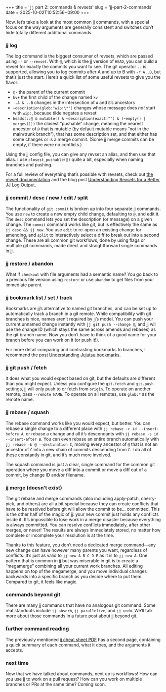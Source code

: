 +++
title = '<code>jj</code> part 2: commands & revsets'
slug = 'jj-part-2-commands'
date = 2025-10-02T10:52:56+09:00
+++

Now, let’s take a look at the most common jj commands, with a special focus on the way arguments are generally consistent and switches don’t hide totally different additional commands.

### jj log

The log command is the biggest consumer of revsets, which are passed using `-r` or `--revset`. With `@`, which is the jj version of `HEAD`, you can build a revset for exactly the commits you want to see. The git operator `..` is supported, allowing you to log commits after A and up to B with `-r A..B`, but that’s just the start. Here’s a quick list of some useful revsets to give you the flavor:
- `@-` the parent of the current commit
- `kv+` the first child of the change named `kv`
- `..A & ..B` changes in the intersection of `A` and `B`’s ancestors
- `~description(glob:"wip:\*")` changes whose message does _not_ start with `wip:`, because tilde negates a revset
- `heads(::@ & mutable() & ~description(exact:"") & (~empty() | merges()))` the closest “pushable” change, meaning the nearest ancestor of `@` that is mutable (by default mutable means “not in the main/trunk branch”), that has some description set, and that either has some changes or is a merge commit. (Some jj merge commits can be empty, if there were no conflicts.)

Using the jj config file, you can give any revset an alias, and then use that alias. I use `closest_pushable(@)` quite a bit, especially when naming branches and pushing.

For a full review of everything that’s possible with revsets, check out [the revset documentation](https://jj-vcs.github.io/jj/latest/revsets/) and the blog post [Understanding Revsets for a Better JJ Log Output](https://willhbr.net/2024/08/18/understanding-revsets-for-a-better-jj-log-output/).

### jj commit / desc / new / edit / split

The functionality of `git commit` is broken up into four separate jj commands. You use `new` to create a new empty child change, defaulting to `@`, and edit it. The `desc` command lets you set the description (or message) on a given change. The `commit` command works like git, but is effectively the same as `jj desc && jj new`. You use `edit` to re-open an existing change for amending, and `split` to interactively select a diff to break out into a second change. These are all common git workflows, done by using flags or multiple git commands, made direct and straightforward single commands in jj.

### jj restore / abandon

What if `checkout` with file arguments had a semantic name? You go back to a previous file version using `restore` or use `abandon` to get files from your immediate parent.

### jj bookmark list / set / track

Bookmarks are jj’s alternative to named git branches, and can be set up to automatically track a branch in a git remote. While compatibility with git branches is nice, names aren’t required by jj’s model. You can push your current unnamed change instantly with `jj git push --change @`, and jj will use the change ID (which stays the same across amends and rebases) as the git branch name. Now you don’t have to think of a good name for your branch before you can work on it (or push it!).

For more detail comparing and contrasting bookmarks to branches, I recommend the post [Understanding Jujutsu bookmarks](https://neugierig.org/software/blog/2025/08/jj-bookmarks.html).

### jj git push / fetch

It does what you would expect based on git, but the defaults are different than you might expect. Unless you configure the `git.fetch` and `git.push` settings, jj will only push to or fetch from `origin`. To operate on another remote, pass `--remote NAME`. To operate on all remotes, use `glob:*` as the remote name.

### jj rebase / squash

The rebase command works like you would expect, but better. You can rebase a  single change to a different place with `jj rebase -r id --insert-before A`, or rebase a change and all it’s descendants with `jj rebase -s id --insert-after B`. You can even rebase an entire branch automatically with `jj rebase -b @ --destination C`, moving every ancestor of `@` that is not an ancestor of `C` into a new chain of commits descending from `C`. I do all of these constantly in git, and it’s much more involved.

The squash command is just a clear, single command for the common git operation where you move a diff into a commit or move a diff out of a commit, by change ID and/or filename.

### jj merge (doesn’t exist)

The git rebase and merge commands (also including apply-patch, cherry-pick, and others) are all a bit special because they can create conflicts that have to be resolved before git will allow the commit to be… committed. This is the other half of the magic of jj: your new commit just holds any conflicts inside it. It’s impossible to lose work in a merge disaster because everything is always committed. You can resolve conflicts immediately, after other merges, or never! The results are always immediately stored, no matter how complete or incomplete your resolution is at the time.

Thanks to this feature, you don’t need a dedicated merge command—any new change can have however many parents you want, regardless of conflicts. It’s just as valid to `jj new A B C D E` as it is to `jj new A`. One pattern that is common in jj but was miserable in git is to create a “megamerge” combining all your current work branches. All editing happens on top of the megamerge, and you move individual changes backwards into a specific branch as you decide where to put them. Compared to git, it feels like magic.

### commands beyond git

There are many jj commands that have no analogous git command. Some real standouts include `jj absorb`, `jj parallelize`, and `jj undo`. We’ll talk more about those commands in a future post about jj beyond git.

### further command reading

The previously mentioned [jj cheat sheet PDF](https://justinpombrio.net/src/jj-cheat-sheet.pdf) has a second page, containing a quick summary of each command, what it does, and the arguments it accepts.

### next time

Now that we have talked about commands, next up is workflows! How can you use jj to work on a pull request? How can you work on multiple branches or PRs at the same time? Coming soon.

